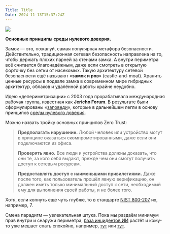 ```yaml
---
Title: Title
Date: 2024-11-13T15:37:24Z
---
```

![](banner.jpg)

**Основные принципы среды нулевого доверия.**

Замок — это, пожалуй, самая популярная метафора безопасности. Действительно,
традиционная сетевая безопасность направлена на то, чтобы держать плохих парней
за стенами замка. А внутри периметра всё считается благонадёжным, даже если
смотреть в открытую форточку без сетки от насекомых. Такую архитектуру сетевой
безопасности ещё называют «**замок и ров**» (castle-and-moat). Хранить ценные
ресурсы в подвале замка в современном мире гибридных архитектур, облаков и
удалённой работы крайне неудобно.

Идею «депериметризации» с 2003 года прорабатывала международная рабочая группа,
известная как **Jericho Forum**. В результате были сформулированы
«[заповеди](https://collaboration.opengroup.org/jericho/commandments_v1.2.pdf)»,
которые в дальнейшем легли в основу принципов [среды нулевого
доверия](https://t.me/taoplive/608).

Можно назвать тройку основных принципов Zero Trust:

> **Предполагать нарушение.** Любой человек или устройство могут в принципе
оказаться скомпрометированными, даже если они подключаются из офиса.
>
> **Проверять явно.** Все люди и устройства должны доказать, что они те, за кого
себя выдают, прежде чем они смогут получить доступ к сетевым ресурсам.
>
> **Предоставлять доступ с наименьшими привилегиями.** Даже после того, как
пользователь прошёл явную верификацию, он должен иметь только минимальный доступ
к сети, необходимый ему для выполнения своей работы, и не более того.
>

Хотя, если копнуть еще чуть глубже, то в стандарте [NIST
800-207](https://nvlpubs.nist.gov/nistpubs/specialpublications/NIST.SP.800-207.pdf)
их, например, 7.

Смена парадигм — увлекательная штука. Пока мы раздаём минимум прав внутри и
снаружи периметра, [база инцидентов ИИ](https://t.me/taoplive/597) растёт и
кому-то уже мешает спать спокойно, например,
[тут](https://habr.com/ru/articles/858020/) или
[тут](https://t.me/taoplive/337).